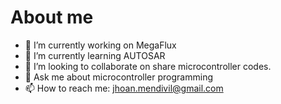 # About me

- 🔭 I’m currently working on MegaFlux
- 🌱 I’m currently learning AUTOSAR
- 👯 I’m looking to collaborate on share microcontroller codes.
- 💬 Ask me about microcontroller programming
- 📫 How to reach me: jhoan.mendivil@gmail.com
